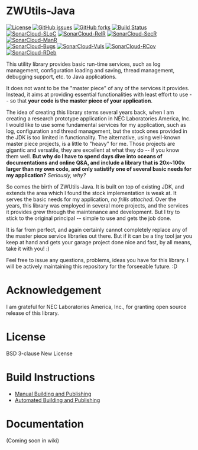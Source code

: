 # ZWUtils-Java
[![License](https://img.shields.io/github/license/Adam5Wu/ZWUtils-Java.svg)](./LICENSE)
[![GitHub issues](https://img.shields.io/github/issues/Adam5Wu/ZWUtils-Java.svg)](https://github.com/Adam5Wu/ZWUtils-Java/issues)
[![GitHub forks](https://img.shields.io/github/forks/Adam5Wu/ZWUtils-Java.svg)](https://github.com/Adam5Wu/ZWUtils-Java/network)
[![Build Status](https://travis-ci.org/Adam5Wu/ZWUtils-Java.svg?branch=master)](https://travis-ci.org/Adam5Wu/ZWUtils-Java)
<br/>
[![SonarCloud-SLoC](https://sonarcloud.io/api/project_badges/measure?project=ZWUtils-Java&metric=ncloc)](https://sonarcloud.io/dashboard?id=ZWUtils-Java)
[![SonarCloud-RelR](https://sonarcloud.io/api/project_badges/measure?project=ZWUtils-Java&metric=reliability_rating)](https://sonarcloud.io/dashboard?id=ZWUtils-Java)
[![SonarCloud-SecR](https://sonarcloud.io/api/project_badges/measure?project=ZWUtils-Java&metric=security_rating)](https://sonarcloud.io/dashboard?id=ZWUtils-Java)
[![SonarCloud-ManR](https://sonarcloud.io/api/project_badges/measure?project=ZWUtils-Java&metric=sqale_rating)](https://sonarcloud.io/dashboard?id=ZWUtils-Java)
<br/>
[![SonarCloud-Bugs](https://sonarcloud.io/api/project_badges/measure?project=ZWUtils-Java&metric=bugs)](https://sonarcloud.io/component_measures?id=ZWUtils-Java&metric=bugs)
[![SonarCloud-Vuls](https://sonarcloud.io/api/project_badges/measure?project=ZWUtils-Java&metric=vulnerabilities)](https://sonarcloud.io/component_measures?id=ZWUtils-Java&metric=vulnerabilities)
[![SonarCloud-RCov](https://sonarcloud.io/api/project_badges/measure?project=ZWUtils-Java&metric=coverage)](https://sonarcloud.io/component_measures?id=ZWUtils-Java&metric=coverage)
[![SonarCloud-RDeb](https://sonarcloud.io/api/project_badges/measure?project=ZWUtils-Java&metric=sqale_index)](https://sonarcloud.io/component_measures?id=ZWUtils-Java&metric=sqale_debt_ratio)

This utility library provides basic run-time services, such as log management, configuration loading and saving, thread management, debugging support, etc. to Java applications.

It does not want to be the "master piece" of any of the services it provides. Instead, it aims at providing essential functionalities with least effort to use -- so that **your code is the master piece of your application**.

The idea of creating this library stems several years back, when I am creating a research prototype application in NEC Laboratories America, Inc. I would like to use some fundamental services for my application, such as log, configuration and thread management, but the stock ones provided in the JDK is too limited in functionality. The alternative, using well-known master piece projects, is a little to "heavy" for me. Those projects are gigantic and versatile, they are excellent at what they do -- if you know them well. **But why do I have to spend days dive into oceans of documentations and online Q&A, and include a library that is 20x~100x larger than my own code, and only satistify one of several basic needs for my application?** *Seriously, why?*

So comes the birth of ZWUtils-Java. It is built on top of existing JDK, and extends the area which I found the stock implementation is weak at. It serves the basic needs for my application, *no frills attached*. Over the years, this library was employed in several more projects, and the services it provides grew through the maintenance and development. But I try to stick to the original principal -- simple to use and gets the job done.

It is far from perfect, and again certainly cannot completely replace any of the master piece service libraries out there. But if it can be a tiny tool jar you keep at hand and gets your garage project done nice and fast, by all means, take it with you! :)

Feel free to issue any questions, problems, ideas you have for this library.
I will be actively maintaining this repository for the forseeable future. :D

# Acknowledgement
I am grateful for NEC Laboratories America, Inc., for granting open source release of this library.

# License
BSD 3-clause New License

# Build Instructions
- [Manual Building and Publishing](BUILD.md)
- [Automated Building and Publishing](BUILD-CI.md)

# Documentation
(Coming soon in wiki)
